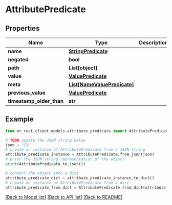 # AttributePredicate


## Properties

Name | Type | Description | Notes
------------ | ------------- | ------------- | -------------
**name** | [**StringPredicate**](StringPredicate.md) |  | [optional] 
**negated** | **bool** |  | [optional] 
**path** | **List[object]** |  | [optional] 
**value** | [**ValuePredicate**](ValuePredicate.md) |  | [optional] 
**meta** | [**List[NameValuePredicate]**](NameValuePredicate.md) |  | [optional] 
**previous_value** | [**ValuePredicate**](ValuePredicate.md) |  | [optional] 
**timestamp_older_than** | **str** |  | [optional] 

## Example

```python
from or_rest_client.models.attribute_predicate import AttributePredicate

# TODO update the JSON string below
json = "{}"
# create an instance of AttributePredicate from a JSON string
attribute_predicate_instance = AttributePredicate.from_json(json)
# print the JSON string representation of the object
print(AttributePredicate.to_json())

# convert the object into a dict
attribute_predicate_dict = attribute_predicate_instance.to_dict()
# create an instance of AttributePredicate from a dict
attribute_predicate_from_dict = AttributePredicate.from_dict(attribute_predicate_dict)
```
[[Back to Model list]](../README.md#documentation-for-models) [[Back to API list]](../README.md#documentation-for-api-endpoints) [[Back to README]](../README.md)



